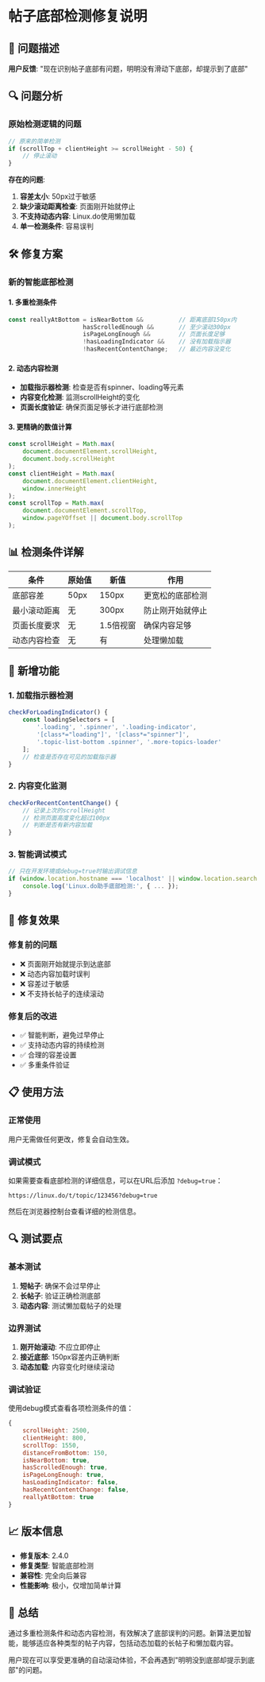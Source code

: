 # 帖子底部检测修复说明

## 🐛 问题描述

**用户反馈**: "现在识别帖子底部有问题，明明没有滑动下底部，却提示到了底部"

## 🔍 问题分析

### 原始检测逻辑的问题
```javascript
// 原来的简单检测
if (scrollTop + clientHeight >= scrollHeight - 50) {
    // 停止滚动
}
```

**存在的问题**:
1. **容差太小**: 50px过于敏感
2. **缺少滚动距离检查**: 页面刚开始就停止
3. **不支持动态内容**: Linux.do使用懒加载
4. **单一检测条件**: 容易误判

## 🛠️ 修复方案

### 新的智能底部检测

#### 1. 多重检测条件
```javascript
const reallyAtBottom = isNearBottom &&          // 距离底部150px内
                     hasScrolledEnough &&       // 至少滚动300px
                     isPageLongEnough &&        // 页面长度足够
                     !hasLoadingIndicator &&    // 没有加载指示器
                     !hasRecentContentChange;   // 最近内容没变化
```

#### 2. 动态内容检测
- **加载指示器检测**: 检查是否有spinner、loading等元素
- **内容变化检测**: 监测scrollHeight的变化
- **页面长度验证**: 确保页面足够长才进行底部检测

#### 3. 更精确的数值计算
```javascript
const scrollHeight = Math.max(
    document.documentElement.scrollHeight,
    document.body.scrollHeight
);
const clientHeight = Math.max(
    document.documentElement.clientHeight,
    window.innerHeight
);
const scrollTop = Math.max(
    document.documentElement.scrollTop,
    window.pageYOffset || document.body.scrollTop
);
```

## 📊 检测条件详解

| 条件 | 原始值 | 新值 | 作用 |
|------|--------|------|------|
| 底部容差 | 50px | 150px | 更宽松的底部检测 |
| 最小滚动距离 | 无 | 300px | 防止刚开始就停止 |
| 页面长度要求 | 无 | 1.5倍视窗 | 确保内容足够 |
| 动态内容检查 | 无 | 有 | 处理懒加载 |

## 🔧 新增功能

### 1. 加载指示器检测
```javascript
checkForLoadingIndicator() {
    const loadingSelectors = [
        '.loading', '.spinner', '.loading-indicator',
        '[class*="loading"]', '[class*="spinner"]',
        '.topic-list-bottom .spinner', '.more-topics-loader'
    ];
    // 检查是否存在可见的加载指示器
}
```

### 2. 内容变化监测
```javascript
checkForRecentContentChange() {
    // 记录上次的scrollHeight
    // 检测页面高度变化超过100px
    // 判断是否有新内容加载
}
```

### 3. 智能调试模式
```javascript
// 只在开发环境或debug=true时输出调试信息
if (window.location.hostname === 'localhost' || window.location.search.includes('debug=true')) {
    console.log('Linux.do助手底部检测:', { ... });
}
```

## 🎯 修复效果

### 修复前的问题
- ❌ 页面刚开始就提示到达底部
- ❌ 动态内容加载时误判
- ❌ 容差过于敏感
- ❌ 不支持长帖子的连续滚动

### 修复后的改进
- ✅ 智能判断，避免过早停止
- ✅ 支持动态内容的持续检测
- ✅ 合理的容差设置
- ✅ 多重条件验证

## 📋 使用方法

### 正常使用
用户无需做任何更改，修复会自动生效。

### 调试模式
如果需要查看底部检测的详细信息，可以在URL后添加 `?debug=true`：
```
https://linux.do/t/topic/123456?debug=true
```

然后在浏览器控制台查看详细的检测信息。

## 🔍 测试要点

### 基本测试
1. **短帖子**: 确保不会过早停止
2. **长帖子**: 验证正确检测底部
3. **动态内容**: 测试懒加载帖子的处理

### 边界测试
1. **刚开始滚动**: 不应立即停止
2. **接近底部**: 150px容差内正确判断
3. **动态加载**: 内容变化时继续滚动

### 调试验证
使用debug模式查看各项检测条件的值：
```javascript
{
    scrollHeight: 2500,
    clientHeight: 800,
    scrollTop: 1550,
    distanceFromBottom: 150,
    isNearBottom: true,
    hasScrolledEnough: true,
    isPageLongEnough: true,
    hasLoadingIndicator: false,
    hasRecentContentChange: false,
    reallyAtBottom: true
}
```

## 📈 版本信息

- **修复版本**: 2.4.0
- **修复类型**: 智能底部检测
- **兼容性**: 完全向后兼容
- **性能影响**: 极小，仅增加简单计算

## 🎉 总结

通过多重检测条件和动态内容检测，有效解决了底部误判的问题。新算法更加智能，能够适应各种类型的帖子内容，包括动态加载的长帖子和懒加载内容。

用户现在可以享受更准确的自动滚动体验，不会再遇到"明明没到底部却提示到底部"的问题。